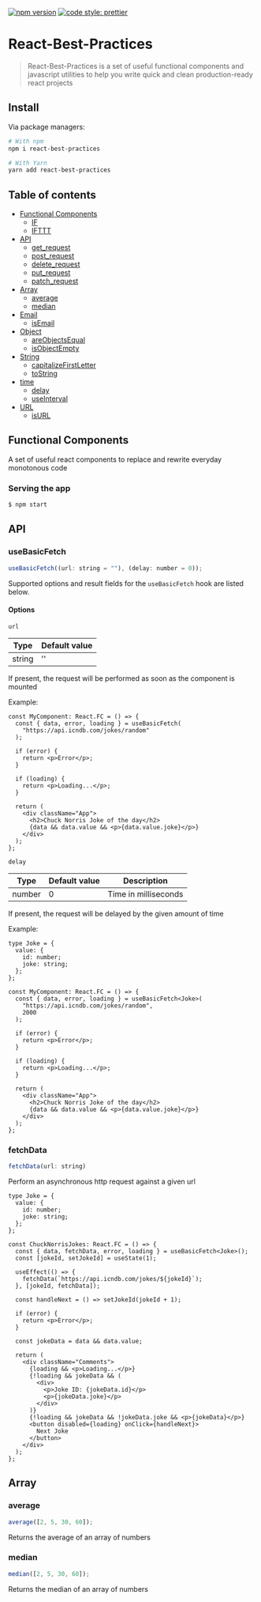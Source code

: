 [![npm version](https://badge.fury.io/js/angular2-expandable-list.svg)](https://badge.fury.io/js/angular2-expandable-list)
[![code style: prettier](https://img.shields.io/badge/code_style-prettier-ff69b4.svg?style=flat-square)](https://github.com/prettier/prettier)

# React-Best-Practices

> React-Best-Practices is a set of useful functional components and javascript utilities to help you write quick and clean production-ready react projects

## Install

Via package managers:

```bash
# With npm
npm i react-best-practices

# With Yarn
yarn add react-best-practices
```

## Table of contents

- [Functional Components](#functional-components)
  - [IF](#if)
  - [IFTTT](#ifttt)
- [API](#api)
  - [get_request](#get_request)
  - [post_request](#post_request)
  - [delete_request](#delete_request)
  - [put_request](#put_request)
  - [patch_request](#patch_request)
- [Array](#array)
  - [average](#average)
  - [median](#median)
- [Email](#email)
  - [isEmail](#isemail)
- [Object](#object)
  - [areObjectsEqual](#areobjectsequal)
  - [isObjectEmpty](#isobjectempty)
- [String](#objects)
  - [capitalizeFirstLetter](#capitalizefirstletter)
  - [toString](#tostring)
- [time](#time)
  - [delay](#delay)
  - [useInterval](#useinterval)
- [URL](#url)
  - [isURL](#isurl)

## Functional Components

A set of useful react components to replace and rewrite everyday monotonous code

### Serving the app

```sh
$ npm start
```

## API

### useBasicFetch

```js
useBasicFetch((url: string = ""), (delay: number = 0));
```

Supported options and result fields for the `useBasicFetch` hook are listed below.

#### Options

`url`

| Type   | Default value |
| ------ | ------------- |
| string | ''            |

If present, the request will be performed as soon as the component is mounted

Example:

```tsx
const MyComponent: React.FC = () => {
  const { data, error, loading } = useBasicFetch(
    "https://api.icndb.com/jokes/random"
  );

  if (error) {
    return <p>Error</p>;
  }

  if (loading) {
    return <p>Loading...</p>;
  }

  return (
    <div className="App">
      <h2>Chuck Norris Joke of the day</h2>
      {data && data.value && <p>{data.value.joke}</p>}
    </div>
  );
};
```

`delay`

| Type   | Default value | Description          |
| ------ | ------------- | -------------------- |
| number | 0             | Time in milliseconds |

If present, the request will be delayed by the given amount of time

Example:

```tsx
type Joke = {
  value: {
    id: number;
    joke: string;
  };
};

const MyComponent: React.FC = () => {
  const { data, error, loading } = useBasicFetch<Joke>(
    "https://api.icndb.com/jokes/random",
    2000
  );

  if (error) {
    return <p>Error</p>;
  }

  if (loading) {
    return <p>Loading...</p>;
  }

  return (
    <div className="App">
      <h2>Chuck Norris Joke of the day</h2>
      {data && data.value && <p>{data.value.joke}</p>}
    </div>
  );
};
```

### fetchData

```js
fetchData(url: string)
```

Perform an asynchronous http request against a given url

```tsx
type Joke = {
  value: {
    id: number;
    joke: string;
  };
};

const ChuckNorrisJokes: React.FC = () => {
  const { data, fetchData, error, loading } = useBasicFetch<Joke>();
  const [jokeId, setJokeId] = useState(1);

  useEffect(() => {
    fetchData(`https://api.icndb.com/jokes/${jokeId}`);
  }, [jokeId, fetchData]);

  const handleNext = () => setJokeId(jokeId + 1);

  if (error) {
    return <p>Error</p>;
  }

  const jokeData = data && data.value;

  return (
    <div className="Comments">
      {loading && <p>Loading...</p>}
      {!loading && jokeData && (
        <div>
          <p>Joke ID: {jokeData.id}</p>
          <p>{jokeData.joke}</p>
        </div>
      )}
      {!loading && jokeData && !jokeData.joke && <p>{jokeData}</p>}
      <button disabled={loading} onClick={handleNext}>
        Next Joke
      </button>
    </div>
  );
};
```

## Array

### average

```js
average([2, 5, 30, 60]);
```

Returns the average of an array of numbers

### median

```js
median([2, 5, 30, 60]);
```

Returns the median of an array of numbers
